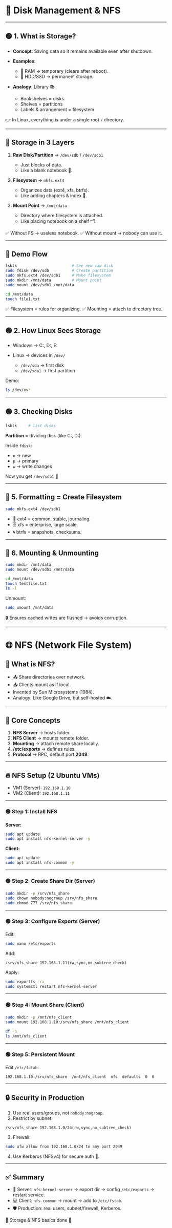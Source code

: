 # 💾 Disk Management & NFS

---

## 🟢 1. What is Storage?

* **Concept**: Saving data so it remains available even after shutdown.
* **Examples**:

  * 🧠 RAM → temporary (clears after reboot).
  * 💽 HDD/SSD → permanent storage.
* **Analogy**: Library 📚

  * Bookshelves = disks
  * Shelves = partitions
  * Labels & arrangement = filesystem

👉 In Linux, everything is under a single root `/` directory.

---

## 🔹 Storage in 3 Layers

1. **Raw Disk/Partition** → `/dev/sdb` / `/dev/sdb1`

   * Just blocks of data.
   * Like a blank notebook 📓.

2. **Filesystem** → `mkfs.ext4`

   * Organizes data (ext4, xfs, btrfs).
   * Like adding chapters & index 📖.

3. **Mount Point** → `/mnt/data`

   * Directory where filesystem is attached.
   * Like placing notebook on a shelf 🗂️.

✅ Without FS → useless notebook.
✅ Without mount → nobody can use it.

---

## 🔹 Demo Flow

```bash
lsblk                        # See new raw disk
sudo fdisk /dev/sdb          # Create partition
sudo mkfs.ext4 /dev/sdb1     # Make filesystem
sudo mkdir /mnt/data         # Mount point
sudo mount /dev/sdb1 /mnt/data

cd /mnt/data
touch file1.txt
```

✅ Filesystem = rules for organizing.
✅ Mounting = attach to directory tree.

---

## 🟢 2. How Linux Sees Storage

* Windows → C:, D:, E:
* Linux → devices in `/dev/`

  * `/dev/sda` → first disk
  * `/dev/sda1` → first partition

Demo:

```bash
ls /dev/xv*
```

---

## 🟢 3. Checking Disks

```bash
lsblk     # list disks
```

**Partition** = dividing disk (like C:, D:).

Inside `fdisk`:

* `n` → new
* `p` → primary
* `w` → write changes

Now you get `/dev/sdb1` 🎉

---

## 🔹 5. Formatting = Create Filesystem

```bash
sudo mkfs.ext4 /dev/sdb1
```

* 📂 ext4 = common, stable, journaling.
* 🗄️ xfs = enterprise, large scale.
* 🌀 btrfs = snapshots, checksums.

---

## 🔹 6. Mounting & Unmounting

```bash
sudo mkdir /mnt/data
sudo mount /dev/sdb1 /mnt/data

cd /mnt/data
touch testfile.txt
ls -l
```

Unmount:

```bash
sudo umount /mnt/data
```

🔒 Ensures cached writes are flushed → avoids corruption.

---

# 🌐 NFS (Network File System)

## 🔹 What is NFS?

* 📤 Share directories over network.
* 📥 Clients mount as if local.
* Invented by Sun Microsystems (1984).
* Analogy: Like Google Drive, but self-hosted ☁️.

---

## 🔑 Core Concepts

1. **NFS Server** → hosts folder.
2. **NFS Client** → mounts remote folder.
3. **Mounting** → attach remote share locally.
4. **/etc/exports** → defines rules.
5. **Protocol** → RPC, default port **2049**.

---

## 🔥 NFS Setup (2 Ubuntu VMs)

* VM1 (Server): `192.168.1.10`
* VM2 (Client): `192.168.1.11`

---

### 🟢 Step 1: Install NFS

**Server:**

```bash
sudo apt update
sudo apt install nfs-kernel-server -y
```

**Client:**

```bash
sudo apt update
sudo apt install nfs-common -y
```

---

### 🟢 Step 2: Create Share Dir (Server)

```bash
sudo mkdir -p /srv/nfs_share
sudo chown nobody:nogroup /srv/nfs_share
sudo chmod 777 /srv/nfs_share
```

---

### 🟢 Step 3: Configure Exports (Server)

Edit:

```bash
sudo nano /etc/exports
```

Add:

```
/srv/nfs_share 192.168.1.11(rw,sync,no_subtree_check)
```

Apply:

```bash
sudo exportfs -ra
sudo systemctl restart nfs-kernel-server
```

---

### 🟢 Step 4: Mount Share (Client)

```bash
sudo mkdir -p /mnt/nfs_client
sudo mount 192.168.1.10:/srv/nfs_share /mnt/nfs_client

df -h
ls /mnt/nfs_client
```

---

### 🟢 Step 5: Persistent Mount

Edit `/etc/fstab`:

```
192.168.1.10:/srv/nfs_share  /mnt/nfs_client  nfs  defaults  0  0
```

---

## 🔒 Security in Production

1. Use real users/groups, not `nobody:nogroup`.
2. Restrict by subnet:

```
/srv/nfs_share 192.168.1.0/24(rw,sync,no_subtree_check)
```

3. Firewall:

```bash
sudo ufw allow from 192.168.1.0/24 to any port 2049
```

4. Use Kerberos (NFSv4) for secure auth 🔐.

---

## ✅ Summary

* 📡 Server: `nfs-kernel-server` → export dir → config `/etc/exports` → restart service.
* 💻 Client: `nfs-common` → mount → add to `/etc/fstab`.
* 🛡️ Production: real users, subnet/firewall, Kerberos.

🎉 Storage & NFS basics done 🚀
